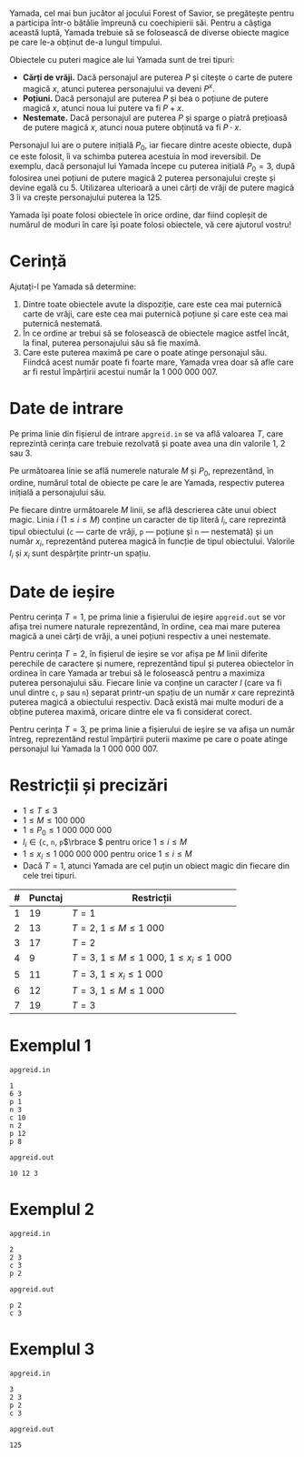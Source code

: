 Yamada, cel mai bun jucător al jocului Forest of Savior, se pregătește pentru a participa într-o bătălie împreună cu coechipierii săi. Pentru a câștiga această luptă, Yamada trebuie să se folosească de diverse obiecte magice pe care le-a obținut de-a lungul timpului. 

Obiectele cu puteri magice ale lui Yamada sunt de trei tipuri:
   * **Cărți de vrăji.** Dacă personajul are puterea $P$ și citește o carte de putere magică $x$, atunci puterea personajului va deveni $P^x$.
   * **Poțiuni.** Dacă personajul are puterea $P$ și bea o poțiune de putere magică $x$, atunci noua lui putere va fi $P + x$. 
   * **Nestemate.** Dacă personajul are puterea $P$ și sparge o piatră prețioasă de putere magică $x$, atunci noua putere obținută va fi $P \cdot x$.

Personajul lui are o putere inițială $P_0$, iar fiecare dintre aceste obiecte, după ce este folosit, îi va schimba puterea acestuia în mod ireversibil. De exemplu, dacă personajul lui Yamada începe cu puterea inițială $P_0 = 3$, după folosirea unei poțiuni de putere magică $2$ puterea personajului crește și devine egală cu $5$. Utilizarea ulterioară a unei cărți de vrăji de putere magică $3$ îi va crește personajului puterea la $125$.

Yamada își poate folosi obiectele în orice ordine, dar fiind copleșit de numărul de moduri în care își poate folosi obiectele, vă cere ajutorul vostru!


# Cerință

Ajutați-l pe Yamada să determine:
   1. Dintre toate obiectele avute la dispoziție, care este cea mai puternică carte de vrăji, care este cea mai puternică poțiune și care este cea mai puternică nestemată.
   2. În ce ordine ar trebui să se folosească de obiectele magice astfel încât, la final, puterea personajului său să fie maximă. 
   3. Care este puterea maximă pe care o poate atinge personajul său. Fiindcă acest număr poate fi foarte mare, Yamada vrea doar să afle care ar fi restul împărțirii acestui număr la $1 \ 000 \ 000 \ 007$. 

# Date de intrare

Pe prima linie din fișierul de intrare `apgreid.in` se va află valoarea $T$, care reprezintă cerința care trebuie rezolvată și poate avea una din valorile $1$, $2$ sau $3$. 

Pe următoarea linie se află numerele naturale $M$ și $P_0$, reprezentând, în ordine, numărul total de obiecte pe care le are Yamada, respectiv puterea inițială a personajului său.

Pe fiecare dintre următoarele $M$ linii, se află descrierea câte unui obiect magic. Linia $i$ ($1 \leq i \leq M$) conține un caracter de tip literă $l_i$, care reprezintă tipul obiectului (`c` — carte de vrăji, `p` — poțiune și `n` — nestemată) și un număr $x_i$, reprezentând puterea magică în funcție de tipul obiectului. Valorile $l_i$ și $x_i$ sunt despărțite printr-un spațiu.

# Date de ieșire

Pentru cerința $T = 1$, pe prima linie a fișierului de ieșire `apgreid.out` se vor afișa trei numere naturale reprezentând, în ordine, cea mai mare puterea magică a unei cărți de vrăji, a unei poțiuni respectiv a unei nestemate.

Pentru cerința $T = 2$, în fișierul de ieșire se vor afișa pe $M$ linii diferite perechile de caractere și numere, reprezentând tipul și puterea obiectelor în ordinea în care Yamada ar trebui să le folosească pentru a maximiza puterea personajului său. Fiecare linie va conține un caracter $l$ (care va fi unul dintre `c`, `p` sau `n`) separat printr-un spațiu de un număr $x$ care reprezintă puterea magică a obiectului respectiv. Dacă există mai multe moduri de a obține puterea maximă, oricare dintre ele va fi considerat corect.

Pentru cerința $T = 3$, pe prima linie a fișierului de ieșire se va afișa un număr întreg, reprezentând restul împărțirii puterii maxime pe care o poate atinge personajul lui Yamada la $1 \ 000 \ 000 \ 007$.

# Restricții și precizări

* $1 \leq T \leq 3$
* $1 \leq M \leq 100 \ 000$
* $1 \leq P_0 \leq 1 \ 000 \ 000 \ 000$
* $l_i \in \lbrace$`c`$,$ `n`$,$ `p`$\rbrace $ pentru orice $1 \leq i \leq M$
* $1 \leq x_i \leq 1 \ 000 \ 000 \ 000$ pentru orice $1 \leq i \leq M$
* Dacă $T = 1$, atunci Yamada are cel puțin un obiect magic din fiecare din cele trei tipuri.

|#| Punctaj |        Restricții                                    | 
|-|---------|------------------------------------------------------|
|1|   19    | $T = 1$                                              |
|2|   13    | $T = 2$, $1 \leq M \leq 1\ 000$                         |
|3|   17    | $T = 2$                                              |
|4|    9    | $T = 3$, $1 \leq M \leq 1\ 000$, $1 \leq x_i \leq 1\ 000$  |
|5|   11    | $T = 3$, $1 \leq x_i \leq 1\ 000$                       |
|6|   12    | $T = 3$, $1 \leq M \leq 1\ 000$                         |
|7|   19    | $T = 3$                                              |


# Exemplul 1

`apgreid.in`
```
1
6 3
p 1
n 3
c 10
n 2
p 12
p 8
```

`apgreid.out`
```
10 12 3
```

# Exemplul 2

`apgreid.in`
```
2
2 3
c 3
p 2
```

`apgreid.out`
```
p 2
c 3
```

# Exemplul 3

`apgreid.in`
```
3
2 3
p 2
c 3
```

`apgreid.out`
```
125
```